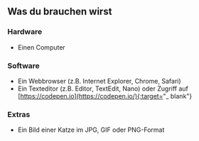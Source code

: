 ## Was du brauchen wirst

### Hardware

- Einen Computer


### Software

- Ein Webbrowser (z.B. Internet Explorer, Chrome, Safari)
- Ein Texteditor (z.B. Editor, TextEdit, Nano) oder Zugriff auf [https://codepen.io](https://codepen.io/){:target="_ blank"}

### Extras

- Ein Bild einer Katze im JPG, GIF oder PNG-Format
